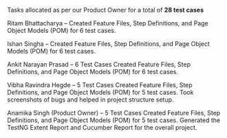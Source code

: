 Tasks allocated as per our Product Owner for a total of **28 test cases**


Ritam Bhattacharya –
Created Feature Files, Step Definitions, and Page Object Models (POM) for 6 test cases.

Ishan Singha – 
Created Feature Files, Step Definitions, and Page Object Models (POM) for 6 test cases.

Ankit Narayan Prasad – 6 Test Cases
Created Feature Files, Step Definitions, and Page Object Models (POM) for 6 test cases.

Vibha Ravindra Hegde – 5 Test Cases
Created Feature Files, Step Definitions, and Page Object Models (POM) for 5 test cases.
Took screenshots of bugs and helped in project structure setup.

Anamika Singh (Product Owner) – 5 Test Cases
Created Feature Files, Step Definitions, and Page Object Models (POM) for 5 test cases.
Generated the TestNG Extent Report and Cucumber Report for the overall project.

